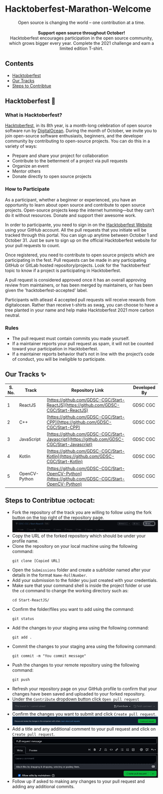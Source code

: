 # Hacktoberfest-Marathon-Welcome

<div align="center">
 Open source is changing the world – one contribution at a time.<br><br>
 <strong>Support open source throughout October!</strong><br>
 Hacktoberfest encourages participation in the open source community, which grows bigger every year. Complete the 2021 challenge and earn a limited edition T-shirt. 
</div>

## Contents
- [Hacktoberfest](#hacktoberfest-rocket)
- [Our Tracks](#our-tracks-sparkles)
- [Steps to Contribtue](#steps-to-contribtue-octocat)

## Hacktoberfest :rocket:
### What is Hacktoberfest?
[Hacktoberfest](https://hacktoberfest.digitalocean.com/), in its 8th year, is a month-long celebration of open source software run by [DigitalOcean](https://www.digitalocean.com/). During the month of October, we invite you to join open-source software enthusiasts, beginners, and the developer community by contributing to open-source projects. You can do this in a variety of ways:
- Prepare and share your project for collaboration
- Contribute to the betterment of a project via pull requests
- Organize an event
- Mentor others
- Donate directly to open source projects

### How to Participate
As a participant, whether a beginner or experienced, you have an opportunity to learn about open source and contribute to open source projects. Open-source projects keep the internet humming—but they can’t do it without resources. Donate and support their awesome work.   

In order to participante, you need to sign in on the [Hacktoberfest Website](https://hacktoberfest.digitalocean.com/) using your GitHub account. All the pull requests that you initiate will be tracked through this portal. You can sign up anytime between October 1 and October 31. Just be sure to sign up on the official Hacktoberfest website for your pull requests to count.

Once registered, you need to contribute to open source projects which are participating in the fest. Pull requests can be made in any participating GitHub or GitLab hosted repository/projects. Look for the 'hacktoberfest' topic to know if a project is participating in Hacktoberfest. 

A pull request is considered approved once it has an overall approving review from maintainers, or has been merged by maintainers, or has been given the 'hacktoberfest-accepted' label.

Participants with atleast 4 accepted pull requests will receive rewards from digitalocean. Rather than receive t-shirts as swag, you can choose to have a tree planted in your name and help make Hacktoberfest 2021 more carbon neutral. 

### Rules
- The pull request must contain commits you made yourself.
- If a maintainer reports your pull request as spam, it will not be counted toward your participation in Hacktoberfest.
- If a maintainer reports behavior that’s not in line with the project’s code of conduct, you will be ineligible to participate.

## Our Tracks :sparkles:
S. No. | Track | Repository Link | Developed By
--- | --- | --- | ---
1 | ReactJS | [https://github.com/GDSC-CGC/Start-ReactJS](https://github.com/GDSC-CGC/Start-ReactJS) | GDSC CGC
2 | C++ | [https://github.com/GDSC-CGC/Start-CPP](https://github.com/GDSC-CGC/Start-CPP) | GDSC CGC
3 | JavaScript | [https://github.com/GDSC-CGC/Start-Javascript](https://github.com/GDSC-CGC/Start-Javascript) | GDSC CGC
4 | Kotlin | [https://github.com/GDSC-CGC/Start-Kotlin](https://github.com/GDSC-CGC/Start-Kotlin) | GDSC CGC
5 | OpenCV-Python | [https://github.com/GDSC-CGC/Start-OpenCV-Python](https://github.com/GDSC-CGC/Start-OpenCV-Python) | GDSC CGC

## Steps to Contribtue :octocat:
- Fork the repository of the track you are willing to follow using the fork button on the top right of the repository page.  
![fork](/Dispaly/fork.png)
- Copy the URL of the forked repository which should be under your profile name.
- Clone the repository on your local machine using the following command:  
  ```
  git clone [Copied URL]
  ```
- Open the `Submissions` folder and create a subfolder named after your details in the format `Name-RollNumber`.
- Add your submission to the folder you just created with your credentials.
- Make sure that your command shell is inside the project folder or use the `cd` command to change the working directory such as:  
  ```
  cd Start-ReactJS/
  ```
- Confirm the folder/files you want to add using the command:  
  ```
  git status
  ```
- Add the changes to your staging area using the following command:  
  ```
  git add .
  ```
- Commit the changes to your staging area using the following command:  
  ```
  git commit -m "You commit message"
  ```
- Push the changes to your remote repository using the following command:  
  ```
  git push
  ```
- Refresh your repository page on your GitHub profile to confirm that your changes have been saved and uploaded to your forked repository.
- Under the `Contribute` dropdown button click `Open pull request`  
![Contribute](/Dispaly/contribute.png)
- Confirm the changes you want to submit and click `Create pull request`.  
![Create PR](/Dispaly/createpr.png)
- Add a title and any additional comment to your pull request and click on `Create pull request`.  
![PR Message and Comment](/Dispaly/prmessage.png)
- Follow up if asked to making any changes to your pull request and adding any additional commits.